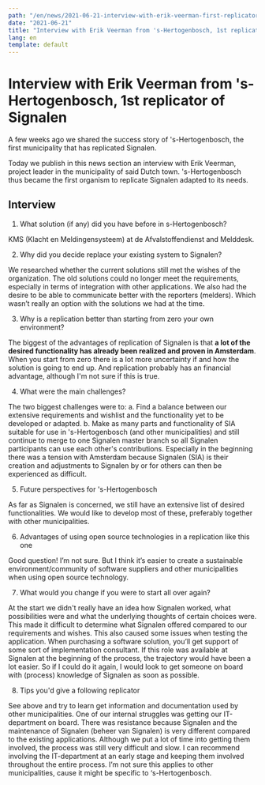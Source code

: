 ```yaml
---
path: "/en/news/2021-06-21-interview-with-erik-veerman-first-replicator-signalen/"
date: "2021-06-21"
title: "Interview with Erik Veerman from 's-Hertogenbosch, 1st replicator of Signalen"
lang: en
template: default
---
```


# Interview with Erik Veerman from 's-Hertogenbosch, 1st replicator of Signalen
A few weeks ago we shared the success story of 's-Hertogenbosch, the first municipality that has replicated Signalen.

Today we publish in this news section an interview with Erik Veerman, project leader in the municipality of said Dutch town. 's-Hertogenbosch thus became the first organism to replicate Signalen adapted to its needs. 

## Interview
1. What solution (if any) did you have before in s-Hertogenbosch? 

KMS (Klacht en Meldingensysteem) at de Afvalstoffendienst and Melddesk.

2. Why did you decide replace your existing system to Signalen?

We researched whether the current solutions still met the wishes of the organization. The old solutions could no longer meet the requirements, especially in terms of integration with other applications. We also had the desire to be able to communicate better with the reporters (melders). Which wasn’t really an option with the solutions we had at the time.

3. Why is a replication better than starting from zero your own environment?

The biggest of the advantages of replication of Signalen is that **a lot of the desired functionality has already been realized and proven in Amsterdam**. When you start from zero there is a lot more uncertainty if and how the solution is going to end up. And replication probably has an financial advantage, although I'm not sure if this is true. 

4. What were the main challenges?

The two biggest challenges were to: 
    a. Find a balance between our extensive requirements and wishlist and the functionality yet to be developed or adapted.
    b. Make as many parts and functionality of SIA suitable for use in 's-Hertogenbosch (and other municipalities) and still continue to merge to one Signalen master branch so all Signalen participants can use each other's contributions. Especially in the beginning there was a tension with Amsterdam because Signalen (SIA) is their creation and adjustments to Signalen by or for others can then be experienced as difficult.
    
5. Future perspectives for 's-Hertogenbosch

As far as Signalen is concerned, we still have an extensive list of desired functionalities. We would like to develop most of these, preferably together with other municipalities.

6. Advantages of using open source technologies in a replication like this one

Good question! I’m not sure. But I think it’s easier to create a sustainable environment/community of software suppliers and other municipalities when using open source technology. 

7. What would you change if you were to start all over again?

At the start we didn't really have an idea how Signalen worked, what possibilities were and what the underlying thoughts of certain choices were. This made it difficult to determine what Signalen offered compared to our requirements and wishes. This also caused some issues when testing the application. When purchasing a software solution, you’ll get support of some sort of implementation consultant. If this role was available at Signalen at the beginning of the process, the trajectory would have been a lot easier. So if I could do it again, I would look to get someone on board with (process) knowledge of Signalen as soon as possible.

8. Tips you'd give a following replicator

See above and try to learn get information and documentation used by other municipalities. 
One of our internal struggles was getting our IT-department on board. There was resistance because Signalen and the maintenance of Signalen (beheer van Signalen) is very different compared to the existing applications. Although we put a lot of time into getting them involved, the process was still very difficult and slow. I can recommend involving the IT-department at an early stage and keeping them involved throughout the entire process. 
I’m not sure this applies to other municipalities, cause it might be specific to ‘s-Hertogenbosch.



